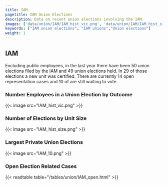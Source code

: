 ```yaml
---
title: IAM
pagetitle: IAM Union Elections
description: Data on recent union elections involving the IAM.
images: ['data/union/IAM/IAM_hist_vic.png', 'data/union/IAM/IAM_hist_size.png', 'data/union/IAM/IAM_10.png']
keywords: ["IAM union elections", "IAM unions","Union elections"]
weight: 1
---
```

##  IAM

Excluding public employees, in the last year there have been 50 union elections filed by the IAM and 49 union elections held. In 29 of those elections a new unit was certified. There are currently 14 open representation cases and 10 of are still waiting to vote.

### Number Employees in a Union Election by Outcome
{{< image src="IAM_hist_vic.png" >}}

### Number of Elections by Unit Size
{{< image src="IAM_hist_size.png" >}}

### Largest Private Union Elections
{{< image src="IAM_10.png" >}}

### Open Election Related Cases
{{< readtable table="/tables/union/IAM_open.html" >}}

